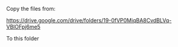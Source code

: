 Copy the files from:

https://drive.google.com/drive/folders/19-0fVP0MiqBA8CvdBLVq-VBlOFpj6me5

To this folder
